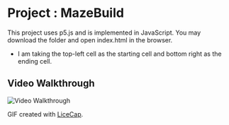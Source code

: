 # Project : MazeBuild 

This project uses p5.js and is implemented in JavaScript. You may download the folder and open index.html in the browser.

* I am taking the top-left cell as the starting cell and bottom right as the ending cell.

## Video Walkthrough

<img src='http://i.imgur.com/xtE0Y63.gif' title='Video Walkthrough' width='' alt='Video Walkthrough' />

GIF created with [LiceCap](http://www.cockos.com/licecap/).


